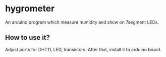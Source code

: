 # hygrometer
An arduino program which measure humidity and show on 7segment LEDs.
## How to use it?
Adjust ports for DHT11, LED, transistors. After that, install it to arduino board.
